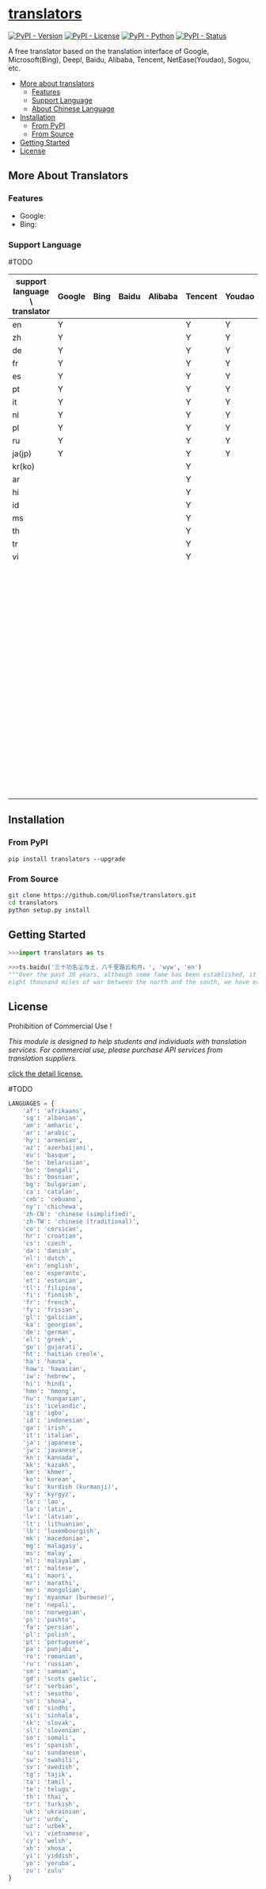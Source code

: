 [translators](https://github.com/uliontse/translators/blob/master/README.md)
================================================================================

[![PyPI - Version](https://img.shields.io/badge/pypi-v4.5.0-blue.svg)](https://pypi.org/project/translators/)
[![PyPI - License](https://img.shields.io/pypi/l/translators.svg)](https://github.com/shinalone/translators/blob/master/LICENSE)
[![PyPI - Python](https://img.shields.io/badge/python-3.5+-blue.svg)](https://docs.python.org/3/)
[![PyPI - Status](https://img.shields.io/pypi/status/translators.svg)](https://pypi.org/project/translators/)



A free translator based on the translation interface of Google, Microsoft(Bing), Deepl, Baidu, Alibaba, Tencent, NetEase(Youdao), Sogou, etc.

- [More about translators](#more-about-translators)
    - [Features](#features)
    - [Support Language](#support-language)
    - [About Chinese Language](#about-Chinese-language)
- [Installation](#installation)
  - [From PyPI](#from-PyPI)
  - [From Source](#from-source)
- [Getting Started](#getting-started)
- [License](#License)



## More About Translators

### Features

-   Google:
-   Bing:

### Support Language

#TODO

| support language \ translator | Google | Bing | Baidu | Alibaba | Tencent | Youdao | Sogou | Deepl |
| ----------------------------- | ------ | ---- | ----- | ------- | ------- | ------ | ----- | ----- |
| en                            | Y      |      |       |         | Y       | Y      |       | Y     |
| zh                            | Y      |      |       |         | Y       | Y      |       | Y     |
| de                            | Y      |      |       |         | Y       | Y      |       | Y     |
| fr                            | Y      |      |       |         | Y       | Y      |       | Y     |
| es                            | Y      |      |       |         | Y       | Y      |       | Y     |
| pt                            | Y      |      |       |         | Y       | Y      |       | Y     |
| it                            | Y      |      |       |         | Y       | Y      |       | Y     |
| nl                            | Y      |      |       |         | Y       | Y      |       | Y     |
| pl                            | Y      |      |       |         | Y       | Y      |       | Y     |
| ru                            | Y      |      |       |         | Y       | Y      |       | Y     |
| ja(jp)                        | Y      |      |       |         | Y       | Y      |       | Y     |
| kr(ko)                        |        |      |       |         | Y       |        |       |       |
| ar                            |        |      |       |         | Y       |        |       |       |
| hi                            |        |      |       |         | Y       |        |       |       |
| id                            |        |      |       |         | Y       |        |       |       |
| ms                            |        |      |       |         | Y       |        |       |       |
| th                            |        |      |       |         | Y       |        |       |       |
| tr                            |        |      |       |         | Y       |        |       |       |
| vi                            |        |      |       |         | Y       |        |       |       |
|                               |        |      |       |         |         |        |       |       |
|                               |        |      |       |         |         |        |       |       |
|                               |        |      |       |         |         |        |       |       |
|                               |        |      |       |         |         |        |       |       |
|                               |        |      |       |         |         |        |       |       |
|                               |        |      |       |         |         |        |       |       |
|                               |        |      |       |         |         |        |       |       |
|                               |        |      |       |         |         |        |       |       |
|                               |        |      |       |         |         |        |       |       |
|                               |        |      |       |         |         |        |       |       |
|                               |        |      |       |         |         |        |       |       |
|                               |        |      |       |         |         |        |       |       |
|                               |        |      |       |         |         |        |       |       |
|                               |        |      |       |         |         |        |       |       |
|                               |        |      |       |         |         |        |       |       |
|                               |        |      |       |         |         |        |       |       |
|                               |        |      |       |         |         |        |       |       |
|                               |        |      |       |         |         |        |       |       |
|                               |        |      |       |         |         |        |       |       |
|                               |        |      |       |         |         |        |       |       |
|                               |        |      |       |         |         |        |       |       |
|                               |        |      |       |         |         |        |       |       |
|                               |        |      |       |         |         |        |       |       |
|                               |        |      |       |         |         |        |       |       |
|                               |        |      |       |         |         |        |       |       |
|                               |        |      |       |         |         |        |       |       |
|                               |        |      |       |         |         |        |       |       |
|                               |        |      |       |         |         |        |       |       |
|                               |        |      |       |         |         |        |       |       |
|                               |        |      |       |         |         |        |       |       |
|                               |        |      |       |         |         |        |       |       |
|                               |        |      |       |         |         |        |       |       |
|                               |        |      |       |         |         |        |       |       |
|                               |        |      |       |         |         |        |       |       |
|                               |        |      |       |         |         |        |       |       |
|                               |        |      |       |         |         |        |       |       |
|                               |        |      |       |         |         |        |       |       |
|                               |        |      |       |         |         |        |       |       |
|                               |        |      |       |         |         |        |       |       |
|                               |        |      |       |         |         |        |       |       |
|                               |        |      |       |         |         |        |       |       |
|                               |        |      |       |         |         |        |       |       |
|                               |        |      |       |         |         |        |       |       |
|                               |        |      |       |         |         |        |       |       |
|                               |        |      |       |         |         |        |       |       |
|                               |        |      |       |         |         |        |       |       |
|                               |        |      |       |         |         |        |       |       |
|                               |        |      |       |         |         |        |       |       |
|                               |        |      |       |         |         |        |       |       |
|                               |        |      |       |         |         |        |       |       |
|                               |        |      |       |         |         |        |       |       |
|                               |        |      |       |         |         |        |       |       |
|                               |        |      |       |         |         |        |       |       |
|                               |        |      |       |         |         |        |       |       |
|                               |        |      |       |         |         |        |       |       |
|                               |        |      |       |         |         |        |       |       |
|                               |        |      |       |         |         |        |       |       |
|                               |        |      |       |         |         |        |       |       |
|                               |        |      |       |         |         |        |       |       |
|                               |        |      |       |         |         |        |       |       |
|                               |        |      |       |         |         |        |       |       |
|                               |        |      |       |         |         |        |       |       |
|                               |        |      |       |         |         |        |       |       |
|                               |        |      |       |         |         |        |       |       |
|                               |        |      |       |         |         |        |       |       |
|                               |        |      |       |         |         |        |       |       |
|                               |        |      |       |         |         |        |       |       |
|                               |        |      |       |         |         |        |       |       |
|                               |        |      |       |         |         |        |       |       |
|                               |        |      |       |         |         |        |       |       |
|                               |        |      |       |         |         |        |       |       |
|                               |        |      |       |         |         |        |       |       |
|                               |        |      |       |         |         |        |       |       |
|                               |        |      |       |         |         |        |       |       |
|                               |        |      |       |         |         |        |       |       |
|                               |        |      |       |         |         |        |       |       |
|                               |        |      |       |         |         |        |       |       |
|                               |        |      |       |         |         |        |       |       |
|                               |        |      |       |         |         |        |       |       |



## Installation

### From PyPI

```shell
pip install translators --upgrade
```

### From Source

```bash
git clone https://github.com/UlionTse/translators.git
cd translators
python setup.py install
```

## Getting Started

```python
>>>import translators as ts

>>>ts.baidu('三十功名尘与土，八千里路云和月。', 'wyw', 'en')
"""Over the past 30 years, although some fame has been established, it is as insignificant as the dust. After 
eight thousand miles of war between the north and the south, we have experienced many vicissitudes of life."""
```

## License

Prohibition of Commercial Use !

*This module is designed to help students and individuals with translation services.* 
*For commercial use, please purchase API services from translation suppliers.*

[click the detail license.](https://github.com/uliontse/translators/blob/master/LICENSE)



#TODO

```python
LANGUAGES = {
    'af': 'afrikaans',
    'sq': 'albanian',
    'am': 'amharic',
    'ar': 'arabic',
    'hy': 'armenian',
    'az': 'azerbaijani',
    'eu': 'basque',
    'be': 'belarusian',
    'bn': 'bengali',
    'bs': 'bosnian',
    'bg': 'bulgarian',
    'ca': 'catalan',
    'ceb': 'cebuano',
    'ny': 'chichewa',
    'zh-CN': 'chinese (simplified)',
    'zh-TW': 'chinese (traditional)',
    'co': 'corsican',
    'hr': 'croatian',
    'cs': 'czech',
    'da': 'danish',
    'nl': 'dutch',
    'en': 'english',
    'eo': 'esperanto',
    'et': 'estonian',
    'tl': 'filipino',
    'fi': 'finnish',
    'fr': 'french',
    'fy': 'frisian',
    'gl': 'galician',
    'ka': 'georgian',
    'de': 'german',
    'el': 'greek',
    'gu': 'gujarati',
    'ht': 'haitian creole',
    'ha': 'hausa',
    'haw': 'hawaiian',
    'iw': 'hebrew',
    'hi': 'hindi',
    'hmn': 'hmong',
    'hu': 'hungarian',
    'is': 'icelandic',
    'ig': 'igbo',
    'id': 'indonesian',
    'ga': 'irish',
    'it': 'italian',
    'ja': 'japanese',
    'jw': 'javanese',
    'kn': 'kannada',
    'kk': 'kazakh',
    'km': 'khmer',
    'ko': 'korean',
    'ku': 'kurdish (kurmanji)',
    'ky': 'kyrgyz',
    'lo': 'lao',
    'la': 'latin',
    'lv': 'latvian',
    'lt': 'lithuanian',
    'lb': 'luxembourgish',
    'mk': 'macedonian',
    'mg': 'malagasy',
    'ms': 'malay',
    'ml': 'malayalam',
    'mt': 'maltese',
    'mi': 'maori',
    'mr': 'marathi',
    'mn': 'mongolian',
    'my': 'myanmar (burmese)',
    'ne': 'nepali',
    'no': 'norwegian',
    'ps': 'pashto',
    'fa': 'persian',
    'pl': 'polish',
    'pt': 'portuguese',
    'pa': 'punjabi',
    'ro': 'romanian',
    'ru': 'russian',
    'sm': 'samoan',
    'gd': 'scots gaelic',
    'sr': 'serbian',
    'st': 'sesotho',
    'sn': 'shona',
    'sd': 'sindhi',
    'si': 'sinhala',
    'sk': 'slovak',
    'sl': 'slovenian',
    'so': 'somali',
    'es': 'spanish',
    'su': 'sundanese',
    'sw': 'swahili',
    'sv': 'swedish',
    'tg': 'tajik',
    'ta': 'tamil',
    'te': 'telugu',
    'th': 'thai',
    'tr': 'turkish',
    'uk': 'ukrainian',
    'ur': 'urdu',
    'uz': 'uzbek',
    'vi': 'vietnamese',
    'cy': 'welsh',
    'xh': 'xhosa',
    'yi': 'yiddish',
    'yo': 'yoruba',
    'zu': 'zulu'
}
```
